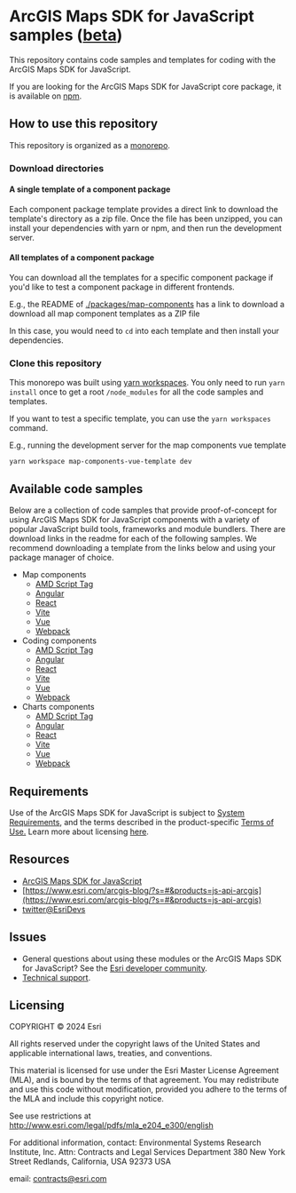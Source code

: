 # ArcGIS Maps SDK for JavaScript samples ([beta](https://developers.arcgis.com/javascript/latest/faq/#what-does-the-beta-tag-mean))

This repository contains code samples and templates for coding with the ArcGIS Maps SDK for JavaScript.

If you are looking for the ArcGIS Maps SDK for JavaScript core package, it is available on [npm](https://www.npmjs.com/package/@arcgis/core).

## How to use this repository

This repository is organized as a [monorepo](https://en.wikipedia.org/wiki/Monorepo).

### Download directories

#### A single template of a component package

Each component package template provides a direct link to download the template's directory as a zip file. Once the file has been unzipped, you can install your dependencies with yarn or npm, and then run the development server. 

#### All templates of a component package

You can download all the templates for a specific component package if you'd like to test a component package in different frontends.

E.g., the README of [./packages/map-components](./packages/map-components) has a link to download a download all map component templates as a ZIP file

In this case, you would need to `cd` into each template and then install your dependencies.

### Clone this repository

This monorepo was built using [yarn workspaces](https://yarnpkg.com/features/workspaces). 
You only need to run `yarn install` once to get a root `/node_modules` for all the code samples and templates. 

If you want to test a specific template, you can use the `yarn workspaces` command.

E.g., running the development server for the map components vue template

```
yarn workspace map-components-vue-template dev
```

## Available code samples

Below are a collection of code samples that provide proof-of-concept for using ArcGIS Maps SDK for JavaScript components with a variety of popular JavaScript build tools, frameworks and module bundlers. There are download links in the readme for each of the following samples. We recommend downloading a template from the links below and using your package manager of choice.  

- Map components
  - [AMD Script Tag](./packages/map-components/templates/amd-script-tag)
  - [Angular](./packages/map-components/templates/Angular)
  - [React](./packages/map-components/templates/react)
  - [Vite](./packages/map-components/templates/vite)
  - [Vue](./packages/map-components/templates/vue)
  - [Webpack](./packages/map-components/templates/webpack)
- Coding components
  - [AMD Script Tag](./packages/coding-components/templates/amd-script-tag)
  - [Angular](./packages/coding-components/templates/angular)
  - [React](./packages/coding-components/templates/react)
  - [Vite](./packages/coding-components/templates/vite)
  - [Vue](./packages/coding-components/templates/vue)
  - [Webpack](./packages/coding-components/templates/webpack)
- Charts components
  - [AMD Script Tag](./packages/charts-components/templates/amd-script-tag)
  - [Angular](./packages/charts-components/templates/angular)
  - [React](./packages/charts-components/templates/react)
  - [Vite](./packages/charts-components/templates/vite)
  - [Vue](./packages/charts-components/templates/vue)
  - [Webpack](./packages/charts-components/templates/webpack)

## Requirements

Use of the ArcGIS Maps SDK for JavaScript is subject to [System Requirements](https://developers.arcgis.com/javascript/latest/system-requirements/), and the terms described in the product-specific [Terms of Use.](https://www.esri.com/en-us/legal/terms/product-specific-scope-of-use) Learn more about licensing [here](https://developers.arcgis.com/javascript/latest/licensing/).

## Resources

- [ArcGIS Maps SDK for JavaScript](https://developers.arcgis.com/javascript/)
- [https://www.esri.com/arcgis-blog/?s=#&products=js-api-arcgis](https://www.esri.com/arcgis-blog/?s=#&products=js-api-arcgis)
- [twitter@EsriDevs](https://twitter.com/EsriDevs)

## Issues

- General questions about using these modules or the ArcGIS Maps SDK for JavaScript? See the [Esri developer community](https://community.esri.com/t5/arcgis-api-for-javascript/ct-p/arcgis-api-for-javascript).
- [Technical support](https://support.esri.com/).

## Licensing

COPYRIGHT © 2024 Esri

All rights reserved under the copyright laws of the United States and applicable international laws, treaties, and conventions.

This material is licensed for use under the Esri Master License Agreement (MLA), and is bound by the terms of that agreement. You may redistribute and use this code without modification, provided you adhere to the terms of the MLA and include this copyright notice.

See use restrictions at http://www.esri.com/legal/pdfs/mla_e204_e300/english

For additional information, contact: Environmental Systems Research Institute, Inc. Attn: Contracts and Legal Services Department 380 New York Street Redlands, California, USA 92373 USA

email: contracts@esri.com
